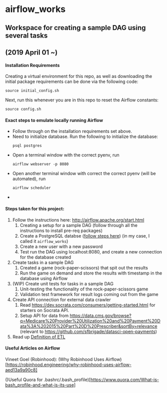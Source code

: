 # airflow_works

## Workspace for creating a sample DAG using several tasks
## (2019 April 01 ~)

#### Installation Requirements

Creating a virtual environment for this repo, as well as downloading the initial package requirements can be done via the following code:
  
```
source initial_config.sh
```

Next, run this whenever you are in this repo to reset the Airflow constants:

```
source config.sh
```

#### Exact steps to emulate locally running Airflow

- Follow through on the installation requirements set above.
- Need to initialize database. Run the following to initialize the database:
    ```
    psql postgres
    ```
- Open a terminal window with the correct pyenv, run 
    ```
    airflow webserver -p 8080
    ```
- Open another terminal window with correct the correct pyenv (will be automated), run 
    ```
    airflow scheduler
    ```
- 

#### Steps taken for this project: 

1. Follow the instructions here: http://airflow.apache.org/start.html
    1. Creating a setup for a sample DAG (follow through all the instructions to install pre-req packages)
    2. Create a PostgreSQL databse ([follow steps here](https://www.codementor.io/engineerapart/getting-started-with-postgresql-on-mac-osx-are8jcopb)) (in my case, I called it `airflow_works`)
    3. Create a new user with a new password
    4. Test run the DAG using localhost:8080, and create a new connection for the database created
2. Create tasks in a sample DAG
    1. Created a game (rock-paper-scissors) that spit out the results
    2. Run the game on demand and store the results with timestamp in the database using Airflow
3. (WIP) Create unit tests for tasks in a sample DAG
    1. Unit-testing the functionality of the rock-paper-scissors game
    2. Validation test framework for result logs coming out from the game
4. Create API connection for external data crawler
    1. Read https://dev.socrata.com/consumers/getting-started.html for starters on Socrata API.
    2. Setup API for data from https://data.cms.gov/browse?q=Medicare%20Provider%20Utilization%20and%20Payment%20Data%3A%202015%20Part%20D%20Prescriber&sortBy=relevance (relevant to https://github.com/sfbrigade/datasci-open-payments)
5. Read up [Definition of ETL](https://databricks.com/glossary/extract-transform-load)


#### Useful Articles on Airflow

Vineet Goel (Robinhood): (Why Robinhood Uses Airflow)[https://robinhood.engineering/why-robinhood-uses-airflow-aed13a9a90c8]

()Useful Quora for .bashrc/.bash_profile)[https://www.quora.com/What-is-bash_profile-and-what-is-its-use]